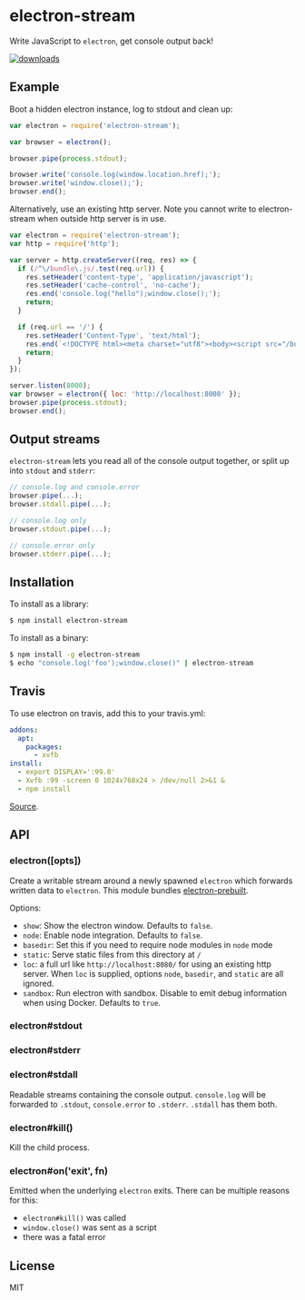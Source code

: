 
# electron-stream

  Write JavaScript to `electron`, get console output back!

  [![downloads](https://img.shields.io/npm/dm/electron-stream.svg)](https://www.npmjs.org/package/electron-stream)

## Example

  Boot a hidden electron instance, log to stdout and clean up:

```js
var electron = require('electron-stream');

var browser = electron();

browser.pipe(process.stdout);

browser.write('console.log(window.location.href);');
browser.write('window.close();');
browser.end();
```

  Alternatively, use an existing http server. Note you cannot write to electron-stream when outside http server is in use.

```js
var electron = require('electron-stream');
var http = require('http');

var server = http.createServer((req, res) => {
  if (/^\/bundle\.js/.test(req.url)) {
    res.setHeader('content-type', 'application/javascript');
    res.setHeader('cache-control', 'no-cache');
    res.end('console.log("hello");window.close();');
    return;
  }

  if (req.url == '/') {
    res.setHeader('Content-Type', 'text/html');
    res.end(`<!DOCTYPE html><meta charset="utf8"><body><script src="/bundle.js"></script></body>`);
    return;
  }
});

server.listen(8000);
var browser = electron({ loc: 'http://localhost:8000' });
browser.pipe(process.stdout);
browser.end();

```

## Output streams

`electron-stream` lets you read all of the console output together, or split up into `stdout` and `stderr`:

```js
// console.log and console.error
browser.pipe(...);
browser.stdall.pipe(...);

// console.log only
browser.stdout.pipe(...);

// console.error only
browser.stderr.pipe(...);
```

## Installation

  To install as a library:

```bash
$ npm install electron-stream
```

  To install as a binary:

```bash
$ npm install -g electron-stream
$ echo "console.log('foo');window.close()" | electron-stream
```

## Travis

To use electron on travis, add this to your travis.yml:

```yml
addons:
  apt:
    packages:
      - xvfb
install:
  - export DISPLAY=':99.0'
  - Xvfb :99 -screen 0 1024x768x24 > /dev/null 2>&1 &
  - npm install
```

[Source](https://github.com/rhysd/Shiba/blob/055a11a0a2b4f727577fe61371a88d8db9277de5/.travis.yml).

## API

### electron([opts])

Create a writable stream around a newly spawned `electron` which forwards written data to `electron`. This module bundles [electron-prebuilt](https://npmjs.org/package/electron-prebuilt).

Options:

  - `show`: Show the electron window. Defaults to `false`.
  - `node`:  Enable node integration. Defaults to `false`.
  - `basedir`: Set this if you need to require node modules in `node` mode
  - `static`: Serve static files from this directory at `/`
  - `loc`: a full url like `http://localhost:8080/` for using an existing http server. When `loc` is supplied, options `node`, `basedir`, and `static` are all ignored.
  - `sandbox`: Run electron with sandbox. Disable to emit debug information when using Docker. Defaults to `true`.
  
### electron#stdout
### electron#stderr
### electron#stdall

Readable streams containing the console output. `console.log` will be forwarded to `.stdout`, `console.error` to `.stderr`. `.stdall` has them both.

### electron#kill()

Kill the child process.

### electron#on('exit', fn)

Emitted when the underlying `electron` exits. There can be multiple reasons for this:

- `electron#kill()` was called
- `window.close()` was sent as a script
- there was a fatal error

## License

  MIT
